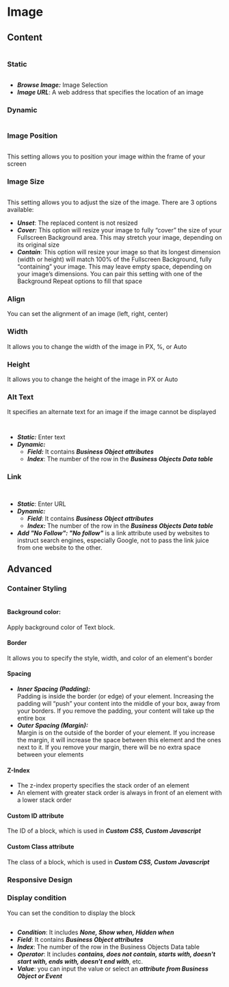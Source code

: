 # Image

## Content

<figure><img src="../../../../.gitbook/assets/image (4016).png" alt=""><figcaption></figcaption></figure>

### Static

<figure><img src="../../../../.gitbook/assets/image (4017).png" alt=""><figcaption></figcaption></figure>

* _**Browse Image:**_ Image Selection
* _**Image URL**_: A web address that specifies the location of an image

### Dynamic

<figure><img src="../../../../.gitbook/assets/image (4018).png" alt=""><figcaption></figcaption></figure>

### Image Position

<figure><img src="../../../../.gitbook/assets/image (4019).png" alt=""><figcaption></figcaption></figure>

This setting allows you to position your image within the frame of your screen

### Image Size

<figure><img src="../../../../.gitbook/assets/image (4020).png" alt=""><figcaption></figcaption></figure>

This setting allows you to adjust the size of the image. There are 3 options available:

* _**Unset**_: The replaced content is not resized
* _**Cover:**_ This option will resize your image to fully “cover” the size of your Fullscreen Background area. This may stretch your image, depending on its original size
* _**Contain**_: This option will resize your image so that its longest dimension (width or height) will match 100% of the Fullscreen Background, fully “containing” your image. This may leave empty space, depending on your image’s dimensions. You can pair this setting with one of the Background Repeat options to fill that space

### Align

You can set the alignment of an image (left, right, center)

### Width

It allows you to change the width of the image in PX, %, or Auto

### Height

It allows you to change the height of the image in PX or Auto

### Alt Text

It specifies an alternate text for an image if the image cannot be displayed

<figure><img src="../../../../.gitbook/assets/image (4022).png" alt=""><figcaption></figcaption></figure>

<figure><img src="../../../../.gitbook/assets/image (4021).png" alt=""><figcaption></figcaption></figure>

* _**Static:**_ Enter text
* _**Dynamic:**_
  * _**Field:**_ It contains _**Business Object attributes**_
  * _**Index**_: The number of the row in the _**Business Objects Data table**_

### Link

<figure><img src="../../../../.gitbook/assets/image (4023).png" alt=""><figcaption></figcaption></figure>

<figure><img src="../../../../.gitbook/assets/image (4024).png" alt=""><figcaption></figcaption></figure>

* _**Static**_: Enter URL
* _**Dynamic:**_
  * _**Field**_: It contains _**Business Object attributes**_
  * _**Index:**_ The number of the row in the _**Business Objects Data table**_
* _**Add "No Follow": "No follow"**_ is a link attribute used by websites to instruct search engines, especially Google, not to pass the link juice from one website to the other.

## Advanced

### Container Styling

<figure><img src="../../../../.gitbook/assets/image (4025).png" alt=""><figcaption></figcaption></figure>

#### **Background color:**

Apply background color of Text block.

#### **Border**

It allows you to specify the style, width, and color of an element's border

#### **Spacing**

* _**Inner Spacing (Padding):**_ \
  Padding is inside the border (or edge) of your element. Increasing the padding will “push” your content into the middle of your box, away from your borders. If you remove the padding, your content will take up the entire box
* _**Outer Spacing (Margin):**_ \
  Margin is on the outside of the border of your element. If you increase the margin, it will increase the space between this element and the ones next to it. If you remove your margin, there will be no extra space between your elements

#### Z-Index

* The z-index property specifies the stack order of an element
* An element with greater stack order is always in front of an element with a lower stack order

#### Custom ID attribute

The ID of a block, which is used in _**Custom CSS, Custom Javascript**_

#### Custom Class attribute

The class of a block, which is used in _**Custom CSS, Custom Javascript**_

### **Responsive Design**

### Display condition

You can set the condition to display the block

<figure><img src="../../../../.gitbook/assets/image (4026).png" alt=""><figcaption></figcaption></figure>

* _**Condition**_: It includes _**None, Show when, Hidden when**_
* _**Field**_: It contains _**Business Object attributes**_
* _**Index**_: The number of the row in the Business Objects Data table
* _**Operator**_: It includes _**contains, does not contain, starts with, doesn't start with, ends with, doesn't end with**_, etc.
* _**Value**_: you can input the value or select an _**attribute from Business Object or Event**_

